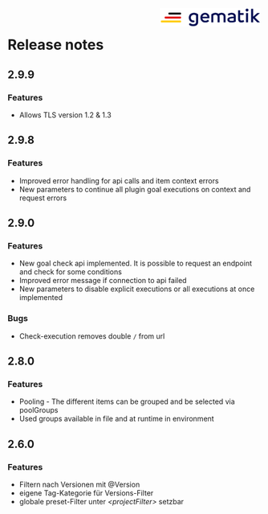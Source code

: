 <img align="right" width="200" height="37" src="doc/images/Gematik_Logo_Flag.png" alt="gematik logo"/> <br/>

# Release notes

## 2.9.9

### Features

- Allows TLS version 1.2 & 1.3

## 2.9.8

### Features

- Improved error handling for api calls and item context errors
- New parameters to continue all plugin goal executions on context and request errors

## 2.9.0

### Features

- New goal check api implemented. It is possible to request an endpoint and check for some
  conditions
- Improved error message if connection to api failed
- New parameters to disable explicit executions or all executions at once implemented

### Bugs

- Check-execution removes double `/` from url

## 2.8.0

### Features

- Pooling - The different items can be grouped and be selected via poolGroups
- Used groups available in file and at runtime in environment

## 2.6.0

### Features

- Filtern nach Versionen mit @Version
- eigene Tag-Kategorie für Versions-Filter
- globale preset-Filter unter *_\<projectFilter\>_* setzbar